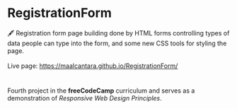 # RegistrationForm
🖋️ Registration form page building done by HTML forms controlling types of data people can type into the form, and some new CSS tools for styling the page.<br><br>
Live page: https://maalcantara.github.io/RegistrationForm/
#
Fourth project in the <strong>freeCodeCamp</strong> curriculum and serves as a demonstration of <i>Responsive Web Design Principles</i>.
